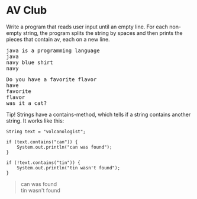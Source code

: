 # AV Club
Write a program that reads user input until an empty line. For each non-empty string, the program splits the string by spaces  and then prints the pieces that contain av, each on a new line.

<pre>
java is a programming language
java
navy blue shirt
navy
</pre>

<pre>
Do you have a favorite flavor
have
favorite
flavor
was it a cat?
</pre>

Tip! Strings have a contains-method, which tells if a string contains another string. It works like this:

```
String text = "volcanologist";

if (text.contains("can")) {
    System.out.println("can was found");
}

if (!text.contains("tin")) {
    System.out.println("tin wasn't found");
}
```

> can was found
> <br> tin wasn't found
